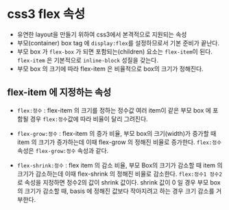 # css3 flex 속성

- 유연한 layout을 만들기 위하여 css3에서 본격적으로 지원되는 속성
- 부모(container) box tag 에 `display:flex`를 설정하므로서 기본 준비가 끝난다.
- 부모 box 가 `flex-box` 가 되면 포함되는(children) 요소는 `flex-item`이 된다. `flex-item` 은 기본적으로 `inline-block` 성질을 갖는다.
- 부모 box 의 크기에 따라 flex-item 은 비율적으로 box의 크기가 정해진다.

## flex-item 에 지정하는 속성

- `flex:정수` : flex-item 의 크기를 정하는 정수값 여러 item이 같은 부모 box 에 포함될 경우 `flex:정수`값에 따라 비율이 달리 그려진다.

- `flex-grow:정수` : flex-item 의 증가 비율, 부모 box의 크기(width)가 증가할 때 item 의 크기가 증가하는데 이때 flex-grow 의 정해진 비율로 증가한다. `flex:정수` 속성은 `flex-grow:정수` 속성과 같다.
- `flex-shrink:정수` : flex item 의 감소 비율, 부모 Box의 크기가 감소할 때 item 의 크기가 감소하는데 이때 flex-shrink 의 정해진 비율로 감소한다. `flex:정수1 정수2` 로 속성을 지정하면 정수2의 값이 shrink 값이다. shrink 값이 0 일 경우 부모 box 의 크기가 감소할 때, basis 에 정해진 값보다 작아지려고 하는 경우 크기 감소를 거부한다.
